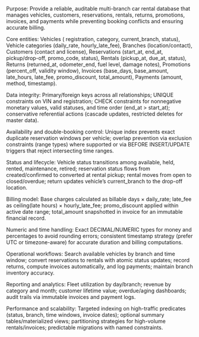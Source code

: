 Purpose: Provide a reliable, auditable multi-branch car rental database that manages vehicles, customers, reservations, rentals, returns, promotions, invoices, and payments while preventing booking conflicts and ensuring accurate billing.

Core entities: Vehicles ( registration, category, current_branch, status), Vehicle categories (daily_rate, hourly_late_fee), Branches (location/contact), Customers (contact and license), Reservations (start_at, end_at, pickup/drop-off, promo_code, status), Rentals (pickup_at, due_at, status), Returns (returned_at, odometer_end, fuel level, damage notes), Promotions (percent_off, validity window), Invoices (base_days, base_amount, late_hours, late_fee, promo_discount, total_amount), Payments (amount, method, timestamp).

Data integrity: Primary/foreign keys across all relationships; UNIQUE constraints on VIN and registration; CHECK constraints for nonnegative monetary values, valid statuses, and time order (end_at > start_at); conservative referential actions (cascade updates, restricted deletes for master data).

Availability and double-booking control: Unique index prevents exact duplicate reservation windows per vehicle; overlap prevention via exclusion constraints (range types) where supported or via BEFORE INSERT/UPDATE triggers that reject intersecting time ranges.

Status and lifecycle: Vehicle status transitions among available, held, rented, maintenance, retired; reservation status flows from created/confirmed to converted at rental pickup; rental moves from open to closed/overdue; return updates vehicle’s current_branch to the drop-off location.

Billing model: Base charges calculated as billable days × daily_rate; late_fee as ceiling(late hours) × hourly_late_fee; promo_discount applied within active date range; total_amount snapshotted in invoice for an immutable financial record.

Numeric and time handling: Exact DECIMAL/NUMERIC types for money and percentages to avoid rounding errors; consistent timestamp strategy (prefer UTC or timezone-aware) for accurate duration and billing computations.

Operational workflows: Search available vehicles by branch and time window; convert reservations to rentals with atomic status updates; record returns, compute invoices automatically, and log payments; maintain branch inventory accuracy.

Reporting and analytics: Fleet utilization by day/branch; revenue by category and month; customer lifetime value; overdue/aging dashboards; audit trails via immutable invoices and payment logs.

Performance and scalability: Targeted indexing on high-traffic predicates (status, branch, time windows, invoice dates); optional summary tables/materialized views; partitioning strategies for high-volume rentals/invoices; predictable migrations with named constraints. 
